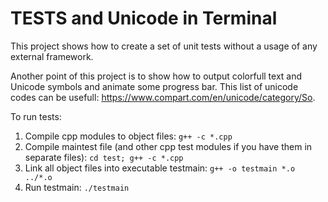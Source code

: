 TESTS and Unicode in Terminal
===================================

This project shows how to create a set of unit tests without a usage of any external framework.

Another point of this project is to show how to output colorfull text and Unicode symbols and animate some progress bar. This list of unicode codes can be usefull: https://www.compart.com/en/unicode/category/So.

To run tests:

1. Compile cpp modules to object files:
   `g++ -c *.cpp`
2. Compile  maintest file (and other cpp test modules if you have them in separate files):
   `cd test; g++ -c *.cpp`
3. Link all object files into executable testmain:
   `g++ -o testmain *.o ../*.o`
4. Run testmain:
   `./testmain`
